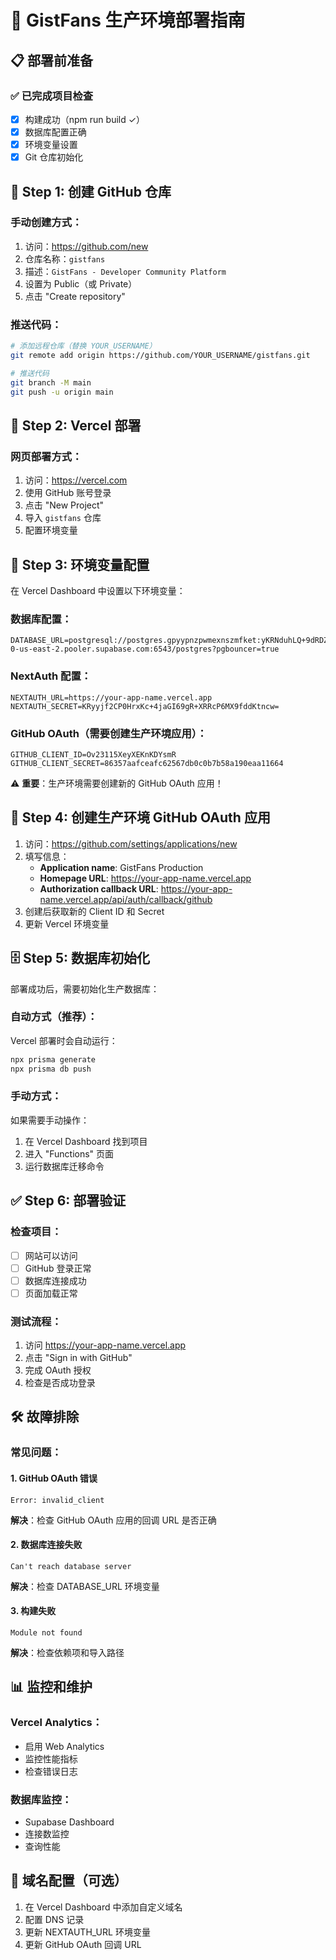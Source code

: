 # 🚀 GistFans 生产环境部署指南

## 📋 部署前准备

### ✅ 已完成项目检查
- [x] 构建成功（npm run build ✓）
- [x] 数据库配置正确
- [x] 环境变量设置
- [x] Git 仓库初始化

## 🔗 Step 1: 创建 GitHub 仓库

### 手动创建方式：
1. 访问：https://github.com/new
2. 仓库名称：`gistfans`
3. 描述：`GistFans - Developer Community Platform`
4. 设置为 Public（或 Private）
5. 点击 "Create repository"

### 推送代码：
```bash
# 添加远程仓库（替换 YOUR_USERNAME）
git remote add origin https://github.com/YOUR_USERNAME/gistfans.git

# 推送代码
git branch -M main
git push -u origin main
```

## 🌟 Step 2: Vercel 部署

### 网页部署方式：
1. 访问：https://vercel.com
2. 使用 GitHub 账号登录
3. 点击 "New Project"
4. 导入 `gistfans` 仓库
5. 配置环境变量

## 🔧 Step 3: 环境变量配置

在 Vercel Dashboard 中设置以下环境变量：

### 数据库配置：
```env
DATABASE_URL=postgresql://postgres.gpyypnzpwmexnszmfket:yKRNduhLQ+9dRDZ@aws-0-us-east-2.pooler.supabase.com:6543/postgres?pgbouncer=true
```

### NextAuth 配置：
```env
NEXTAUTH_URL=https://your-app-name.vercel.app
NEXTAUTH_SECRET=KRyyjf2CP0HrxKc+4jaGI69gR+XRRcP6MX9fddKtncw=
```

### GitHub OAuth（需要创建生产环境应用）：
```env
GITHUB_CLIENT_ID=Ov23115XeyXEKnKDYsmR
GITHUB_CLIENT_SECRET=86357aafceafc62567db0c0b7b58a190eaa11664
```

⚠️ **重要**：生产环境需要创建新的 GitHub OAuth 应用！

## 🔐 Step 4: 创建生产环境 GitHub OAuth 应用

1. 访问：https://github.com/settings/applications/new
2. 填写信息：
   - **Application name**: GistFans Production
   - **Homepage URL**: https://your-app-name.vercel.app
   - **Authorization callback URL**: https://your-app-name.vercel.app/api/auth/callback/github
3. 创建后获取新的 Client ID 和 Secret
4. 更新 Vercel 环境变量

## 🗄️ Step 5: 数据库初始化

部署成功后，需要初始化生产数据库：

### 自动方式（推荐）：
Vercel 部署时会自动运行：
```bash
npx prisma generate
npx prisma db push
```

### 手动方式：
如果需要手动操作：
1. 在 Vercel Dashboard 找到项目
2. 进入 "Functions" 页面
3. 运行数据库迁移命令

## ✅ Step 6: 部署验证

### 检查项目：
- [ ] 网站可以访问
- [ ] GitHub 登录正常
- [ ] 数据库连接成功
- [ ] 页面加载正常

### 测试流程：
1. 访问 https://your-app-name.vercel.app
2. 点击 "Sign in with GitHub"
3. 完成 OAuth 授权
4. 检查是否成功登录

## 🛠️ 故障排除

### 常见问题：

#### 1. GitHub OAuth 错误
```
Error: invalid_client
```
**解决**：检查 GitHub OAuth 应用的回调 URL 是否正确

#### 2. 数据库连接失败
```
Can't reach database server
```
**解决**：检查 DATABASE_URL 环境变量

#### 3. 构建失败
```
Module not found
```
**解决**：检查依赖项和导入路径

## 📊 监控和维护

### Vercel Analytics：
- 启用 Web Analytics
- 监控性能指标
- 检查错误日志

### 数据库监控：
- Supabase Dashboard
- 连接数监控
- 查询性能

## 🚀 域名配置（可选）

1. 在 Vercel Dashboard 中添加自定义域名
2. 配置 DNS 记录
3. 更新 NEXTAUTH_URL 环境变量
4. 更新 GitHub OAuth 回调 URL 